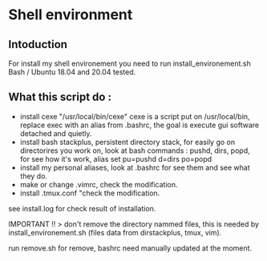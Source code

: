 # Shell environment 

## Intoduction 
For install my shell environement you need to run install_environement.sh 
Bash / Ubuntu 18.04 and 20.04 tested. 

## What this script do : 
* install cexe "/usr/local/bin/cexe" cexe is a script put on /usr/local/bin, replace exec with an alias from .bashrc, the goal is execute gui software detached and quietly. 
* install bash stackplus, persistent directory stack, for easily go on directorires you work on, look at bash commands : pushd, dirs, popd, for see how it's work, alias set pu=pushd d=dirs po=popd 
* install my personal aliases, look at .bashrc for see them and see what they do.
* make or change .vimrc, check the modification.
* install .tmux.conf "check the modification.

see install.log for check result of installation.

IMPORTANT !! >  don't remove the directory nammed files, this is needed by install_environement.sh (files data from dirstackplus, tmux, vim). 

run remove.sh for remove, bashrc need manually updated at the moment. 
